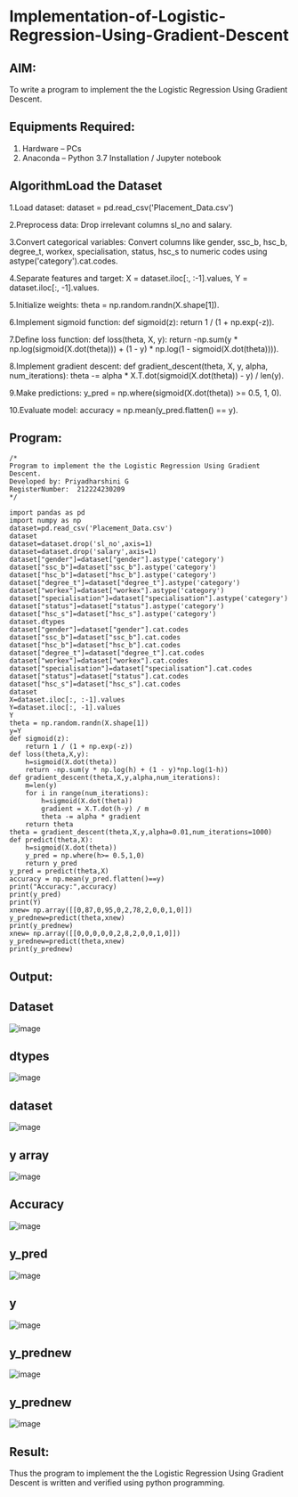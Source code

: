 # Implementation-of-Logistic-Regression-Using-Gradient-Descent

## AIM:
To write a program to implement the the Logistic Regression Using Gradient Descent.

## Equipments Required:
1. Hardware – PCs
2. Anaconda – Python 3.7 Installation / Jupyter notebook

## AlgorithmLoad the Dataset


1.Load dataset: dataset = pd.read_csv('Placement_Data.csv')

2.Preprocess data: Drop irrelevant columns sl_no and salary.

3.Convert categorical variables: Convert columns like gender, ssc_b, hsc_b, degree_t, workex, specialisation, status, hsc_s to numeric codes using astype('category').cat.codes.

4.Separate features and target: X = dataset.iloc[:, :-1].values, Y = dataset.iloc[:, -1].values.

5.Initialize weights: theta = np.random.randn(X.shape[1]).

6.Implement sigmoid function: def sigmoid(z): return 1 / (1 + np.exp(-z)).

7.Define loss function: def loss(theta, X, y): return -np.sum(y * np.log(sigmoid(X.dot(theta))) + (1 - y) * np.log(1 - sigmoid(X.dot(theta)))).

8.Implement gradient descent: def gradient_descent(theta, X, y, alpha, num_iterations): theta -= alpha * X.T.dot(sigmoid(X.dot(theta)) - y) / len(y).

9.Make predictions: y_pred = np.where(sigmoid(X.dot(theta)) >= 0.5, 1, 0).

10.Evaluate model: accuracy = np.mean(y_pred.flatten() == y).







## Program:
```
/*
Program to implement the the Logistic Regression Using Gradient Descent.
Developed by: Priyadharshini G
RegisterNumber:  212224230209
*/
```
```
import pandas as pd
import numpy as np
dataset=pd.read_csv('Placement_Data.csv')
dataset
dataset=dataset.drop('sl_no',axis=1)
dataset=dataset.drop('salary',axis=1)
dataset["gender"]=dataset["gender"].astype('category')
dataset["ssc_b"]=dataset["ssc_b"].astype('category')
dataset["hsc_b"]=dataset["hsc_b"].astype('category')
dataset["degree_t"]=dataset["degree_t"].astype('category')
dataset["workex"]=dataset["workex"].astype('category')
dataset["specialisation"]=dataset["specialisation"].astype('category')    
dataset["status"]=dataset["status"].astype('category') 
dataset["hsc_s"]=dataset["hsc_s"].astype('category')
dataset.dtypes
dataset["gender"]=dataset["gender"].cat.codes
dataset["ssc_b"]=dataset["ssc_b"].cat.codes
dataset["hsc_b"]=dataset["hsc_b"].cat.codes
dataset["degree_t"]=dataset["degree_t"].cat.codes
dataset["workex"]=dataset["workex"].cat.codes
dataset["specialisation"]=dataset["specialisation"].cat.codes   
dataset["status"]=dataset["status"].cat.codes
dataset["hsc_s"]=dataset["hsc_s"].cat.codes
dataset
X=dataset.iloc[:, :-1].values
Y=dataset.iloc[:, -1].values
Y
theta = np.random.randn(X.shape[1])
y=Y
def sigmoid(z):
    return 1 / (1 + np.exp(-z))
def loss(theta,X,y):
    h=sigmoid(X.dot(theta))
    return -np.sum(y * np.log(h) + (1 - y)*np.log(1-h))
def gradient_descent(theta,X,y,alpha,num_iterations):
    m=len(y)
    for i in range(num_iterations):
        h=sigmoid(X.dot(theta))
        gradient = X.T.dot(h-y) / m
        theta -= alpha * gradient
    return theta
theta = gradient_descent(theta,X,y,alpha=0.01,num_iterations=1000)
def predict(theta,X):
    h=sigmoid(X.dot(theta))
    y_pred = np.where(h>= 0.5,1,0)
    return y_pred
y_pred = predict(theta,X)
accuracy = np.mean(y_pred.flatten()==y)
print("Accuracy:",accuracy)
print(y_pred)
print(Y)
xnew= np.array([[0,87,0,95,0,2,78,2,0,0,1,0]])
y_prednew=predict(theta,xnew)
print(y_prednew)
xnew= np.array([[0,0,0,0,0,2,8,2,0,0,1,0]])
y_prednew=predict(theta,xnew)
print(y_prednew)

```

## Output:

## Dataset
![image](https://github.com/user-attachments/assets/888d7e62-a3ca-4bc7-8164-86e9f32a6af4)
## dtypes
![image](https://github.com/user-attachments/assets/df7943f5-8ba8-41ae-9fcd-8069e0b4ad15)
## dataset
![image](https://github.com/user-attachments/assets/316affd3-4f4b-48f7-b35b-3d4ab627d0ac)
## y array
![image](https://github.com/user-attachments/assets/7853ca60-aa1d-495b-89f7-e66c9fd16aab)
## Accuracy
![image](https://github.com/user-attachments/assets/26aaa5ee-29b8-43b5-b74e-6bfebffec65e)
## y_pred
![image](https://github.com/user-attachments/assets/169eca79-c656-4e6d-a37b-a17b29cea12f)
## y
![image](https://github.com/user-attachments/assets/46cc78b2-ae55-4457-8117-a0e2201f6f79)
## y_prednew
![image](https://github.com/user-attachments/assets/00ac94c8-150b-4f2b-9ac0-3759a24babfc)
## y_prednew
![image](https://github.com/user-attachments/assets/ec1975d4-3442-4cfe-acb3-1573836b6624)



## Result:
Thus the program to implement the the Logistic Regression Using Gradient Descent is written and verified using python programming.

